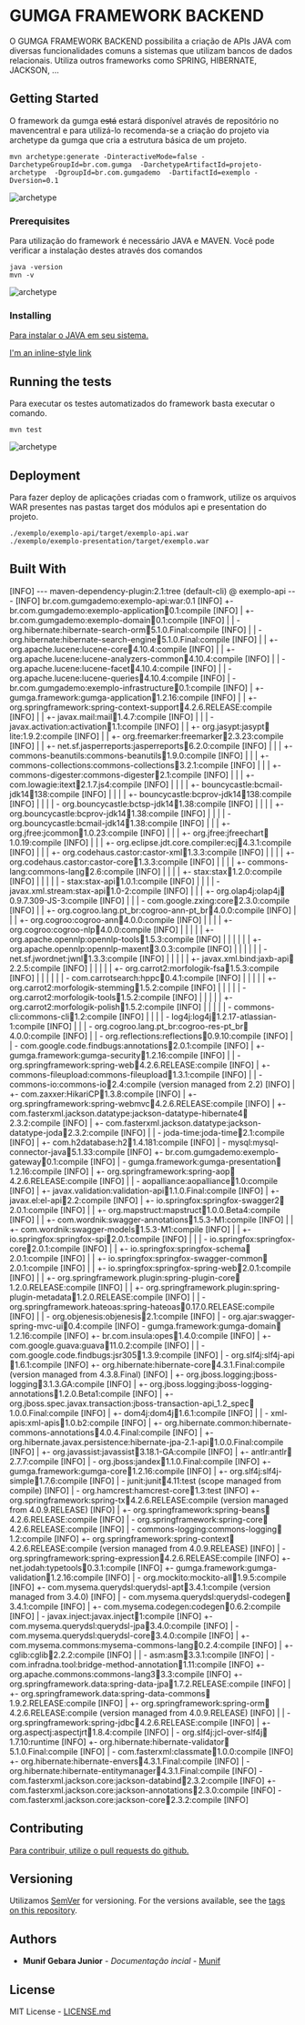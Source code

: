 # GUMGA FRAMEWORK BACKEND

O GUMGA FRAMEWORK BACKEND possibilita a criação de APIs JAVA com diversas funcionalidades comuns a sistemas que utilizam bancos de dados relacionais. Utiliza outros frameworks como SPRING, HIBERNATE, JACKSON, ...

## Getting Started

O framework da gumga ~~está~~ estará disponível através de repositório no mavencentral e para utilizá-lo recomenda-se a criação do projeto via archetype da gumga que cria a estrutura básica de um projeto.
```shell
mvn archetype:generate -DinteractiveMode=false -DarchetypeGroupId=br.com.gumga  -DarchetypeArtifactId=projeto-archetype  -DgroupId=br.com.gumgademo  -DartifactId=exemplo -Dversion=0.1
```


![archetype](https://github.com/GUMGA/framework-backend/blob/master/docs/img/archetype.gif)



### Prerequisites

Para utilização do framework é necessário JAVA e MAVEN. Você pode verificar a instalação destes através dos comandos 
```
java -version
mvn -v
```
![archetype](https://github.com/GUMGA/framework-backend/blob/master/docs/img/javamvn.gif)


### Installing

[Para instalar o JAVA em seu sistema.](http://www.oracle.com/technetwork/pt/java/javase/downloads/index.html)

[I'm an inline-style link](https://maven.apache.org/)


## Running the tests

Para executar os testes automatizados do framework basta executar o comando.

```
mvn test
```
![archetype](https://github.com/GUMGA/framework-backend/blob/master/docs/img/testframewok.gif)

## Deployment

Para fazer deploy de aplicações criadas com o framwork, utilize os arquivos WAR presentes nas pastas target dos módulos api e presentation do projeto.

```
./exemplo/exemplo-api/target/exemplo-api.war
./exemplo/exemplo-presentation/target/exemplo.war
```


## Built With
[INFO] --- maven-dependency-plugin:2.1:tree (default-cli) @ exemplo-api ---
[INFO] br.com.gumgademo:exemplo-api:war:0.1
[INFO] +- br.com.gumgademo:exemplo-application:jar:0.1:compile
[INFO] |  +- br.com.gumgademo:exemplo-domain:jar:0.1:compile
[INFO] |  |  \- org.hibernate:hibernate-search-orm:jar:5.1.0.Final:compile
[INFO] |  |     \- org.hibernate:hibernate-search-engine:jar:5.1.0.Final:compile
[INFO] |  |        +- org.apache.lucene:lucene-core:jar:4.10.4:compile
[INFO] |  |        +- org.apache.lucene:lucene-analyzers-common:jar:4.10.4:compile
[INFO] |  |        \- org.apache.lucene:lucene-facet:jar:4.10.4:compile
[INFO] |  |           \- org.apache.lucene:lucene-queries:jar:4.10.4:compile
[INFO] |  \- br.com.gumgademo:exemplo-infrastructure:jar:0.1:compile
[INFO] |     +- gumga.framework:gumga-application:jar:1.2.16:compile
[INFO] |     |  +- org.springframework:spring-context-support:jar:4.2.6.RELEASE:compile
[INFO] |     |  +- javax.mail:mail:jar:1.4.7:compile
[INFO] |     |  |  \- javax.activation:activation:jar:1.1:compile
[INFO] |     |  +- org.jasypt:jasypt:jar:lite:1.9.2:compile
[INFO] |     |  +- org.freemarker:freemarker:jar:2.3.23:compile
[INFO] |     |  +- net.sf.jasperreports:jasperreports:jar:6.2.0:compile
[INFO] |     |  |  +- commons-beanutils:commons-beanutils:jar:1.9.0:compile
[INFO] |     |  |  +- commons-collections:commons-collections:jar:3.2.1:compile
[INFO] |     |  |  +- commons-digester:commons-digester:jar:2.1:compile
[INFO] |     |  |  +- com.lowagie:itext:jar:2.1.7.js4:compile
[INFO] |     |  |  |  +- bouncycastle:bcmail-jdk14:jar:138:compile
[INFO] |     |  |  |  +- bouncycastle:bcprov-jdk14:jar:138:compile
[INFO] |     |  |  |  \- org.bouncycastle:bctsp-jdk14:jar:1.38:compile
[INFO] |     |  |  |     +- org.bouncycastle:bcprov-jdk14:jar:1.38:compile
[INFO] |     |  |  |     \- org.bouncycastle:bcmail-jdk14:jar:1.38:compile
[INFO] |     |  |  +- org.jfree:jcommon:jar:1.0.23:compile
[INFO] |     |  |  +- org.jfree:jfreechart:jar:1.0.19:compile
[INFO] |     |  |  +- org.eclipse.jdt.core.compiler:ecj:jar:4.3.1:compile
[INFO] |     |  |  +- org.codehaus.castor:castor-xml:jar:1.3.3:compile
[INFO] |     |  |  |  +- org.codehaus.castor:castor-core:jar:1.3.3:compile
[INFO] |     |  |  |  +- commons-lang:commons-lang:jar:2.6:compile
[INFO] |     |  |  |  +- stax:stax:jar:1.2.0:compile
[INFO] |     |  |  |  |  \- stax:stax-api:jar:1.0.1:compile
[INFO] |     |  |  |  \- javax.xml.stream:stax-api:jar:1.0-2:compile
[INFO] |     |  |  +- org.olap4j:olap4j:jar:0.9.7.309-JS-3:compile
[INFO] |     |  |  \- com.google.zxing:core:jar:2.3.0:compile
[INFO] |     |  +- org.cogroo.lang.pt_br:cogroo-ann-pt_br:jar:4.0.0:compile
[INFO] |     |  |  +- org.cogroo:cogroo-ann:jar:4.0.0:compile
[INFO] |     |  |  |  +- org.cogroo:cogroo-nlp:jar:4.0.0:compile
[INFO] |     |  |  |  |  +- org.apache.opennlp:opennlp-tools:jar:1.5.3:compile
[INFO] |     |  |  |  |  |  +- org.apache.opennlp:opennlp-maxent:jar:3.0.3:compile
[INFO] |     |  |  |  |  |  \- net.sf.jwordnet:jwnl:jar:1.3.3:compile
[INFO] |     |  |  |  |  +- javax.xml.bind:jaxb-api:jar:2.2.5:compile
[INFO] |     |  |  |  |  +- org.carrot2:morfologik-fsa:jar:1.5.3:compile
[INFO] |     |  |  |  |  |  \- com.carrotsearch:hppc:jar:0.4.1:compile
[INFO] |     |  |  |  |  +- org.carrot2:morfologik-stemming:jar:1.5.2:compile
[INFO] |     |  |  |  |  \- org.carrot2:morfologik-tools:jar:1.5.2:compile
[INFO] |     |  |  |  |     +- org.carrot2:morfologik-polish:jar:1.5.2:compile
[INFO] |     |  |  |  |     \- commons-cli:commons-cli:jar:1.2:compile
[INFO] |     |  |  |  \- log4j:log4j:jar:1.2.17-atlassian-1:compile
[INFO] |     |  |  \- org.cogroo.lang.pt_br:cogroo-res-pt_br:jar:4.0.0:compile
[INFO] |     |  \- org.reflections:reflections:jar:0.9.10:compile
[INFO] |     |     \- com.google.code.findbugs:annotations:jar:2.0.1:compile
[INFO] |     +- gumga.framework:gumga-security:jar:1.2.16:compile
[INFO] |     |  \- org.springframework:spring-web:jar:4.2.6.RELEASE:compile
[INFO] |     +- commons-fileupload:commons-fileupload:jar:1.3.1:compile
[INFO] |     |  \- commons-io:commons-io:jar:2.4:compile (version managed from 2.2)
[INFO] |     +- com.zaxxer:HikariCP:jar:1.3.8:compile
[INFO] |     +- org.springframework:spring-webmvc:jar:4.2.6.RELEASE:compile
[INFO] |     +- com.fasterxml.jackson.datatype:jackson-datatype-hibernate4:jar:2.3.2:compile
[INFO] |     +- com.fasterxml.jackson.datatype:jackson-datatype-joda:jar:2.3.2:compile
[INFO] |     |  \- joda-time:joda-time:jar:2.1:compile
[INFO] |     +- com.h2database:h2:jar:1.4.181:compile
[INFO] |     \- mysql:mysql-connector-java:jar:5.1.33:compile
[INFO] +- br.com.gumgademo:exemplo-gateway:jar:0.1:compile
[INFO] |  \- gumga.framework:gumga-presentation:jar:1.2.16:compile
[INFO] |     +- org.springframework:spring-aop:jar:4.2.6.RELEASE:compile
[INFO] |     |  \- aopalliance:aopalliance:jar:1.0:compile
[INFO] |     +- javax.validation:validation-api:jar:1.1.0.Final:compile
[INFO] |     +- javax.el:el-api:jar:2.2:compile
[INFO] |     +- io.springfox:springfox-swagger2:jar:2.0.1:compile
[INFO] |     |  +- org.mapstruct:mapstruct:jar:1.0.0.Beta4:compile
[INFO] |     |  +- com.wordnik:swagger-annotations:jar:1.5.3-M1:compile
[INFO] |     |  +- com.wordnik:swagger-models:jar:1.5.3-M1:compile
[INFO] |     |  +- io.springfox:springfox-spi:jar:2.0.1:compile
[INFO] |     |  |  \- io.springfox:springfox-core:jar:2.0.1:compile
[INFO] |     |  +- io.springfox:springfox-schema:jar:2.0.1:compile
[INFO] |     |  +- io.springfox:springfox-swagger-common:jar:2.0.1:compile
[INFO] |     |  +- io.springfox:springfox-spring-web:jar:2.0.1:compile
[INFO] |     |  +- org.springframework.plugin:spring-plugin-core:jar:1.2.0.RELEASE:compile
[INFO] |     |  +- org.springframework.plugin:spring-plugin-metadata:jar:1.2.0.RELEASE:compile
[INFO] |     |  \- org.springframework.hateoas:spring-hateoas:jar:0.17.0.RELEASE:compile
[INFO] |     |     \- org.objenesis:objenesis:jar:2.1:compile
[INFO] |     \- org.ajar:swagger-spring-mvc-ui:jar:0.4:compile
[INFO] \- gumga.framework:gumga-domain:jar:1.2.16:compile
[INFO]    +- br.com.insula:opes:jar:1.4.0:compile
[INFO]    |  +- com.google.guava:guava:jar:11.0.2:compile
[INFO]    |  |  \- com.google.code.findbugs:jsr305:jar:1.3.9:compile
[INFO]    |  \- org.slf4j:slf4j-api:jar:1.6.1:compile
[INFO]    +- org.hibernate:hibernate-core:jar:4.3.1.Final:compile (version managed from 4.3.8.Final)
[INFO]    |  +- org.jboss.logging:jboss-logging:jar:3.1.3.GA:compile
[INFO]    |  +- org.jboss.logging:jboss-logging-annotations:jar:1.2.0.Beta1:compile
[INFO]    |  +- org.jboss.spec.javax.transaction:jboss-transaction-api_1.2_spec:jar:1.0.0.Final:compile
[INFO]    |  +- dom4j:dom4j:jar:1.6.1:compile
[INFO]    |  |  \- xml-apis:xml-apis:jar:1.0.b2:compile
[INFO]    |  +- org.hibernate.common:hibernate-commons-annotations:jar:4.0.4.Final:compile
[INFO]    |  +- org.hibernate.javax.persistence:hibernate-jpa-2.1-api:jar:1.0.0.Final:compile
[INFO]    |  +- org.javassist:javassist:jar:3.18.1-GA:compile
[INFO]    |  +- antlr:antlr:jar:2.7.7:compile
[INFO]    |  \- org.jboss:jandex:jar:1.1.0.Final:compile
[INFO]    +- gumga.framework:gumga-core:jar:1.2.16:compile
[INFO]    |  +- org.slf4j:slf4j-simple:jar:1.7.6:compile
[INFO]    |  \- junit:junit:jar:4.11:test (scope managed from compile)
[INFO]    |     \- org.hamcrest:hamcrest-core:jar:1.3:test
[INFO]    +- org.springframework:spring-tx:jar:4.2.6.RELEASE:compile (version managed from 4.0.9.RELEASE)
[INFO]    |  +- org.springframework:spring-beans:jar:4.2.6.RELEASE:compile
[INFO]    |  \- org.springframework:spring-core:jar:4.2.6.RELEASE:compile
[INFO]    |     \- commons-logging:commons-logging:jar:1.2:compile
[INFO]    +- org.springframework:spring-context:jar:4.2.6.RELEASE:compile (version managed from 4.0.9.RELEASE)
[INFO]    |  \- org.springframework:spring-expression:jar:4.2.6.RELEASE:compile
[INFO]    +- net.jodah:typetools:jar:0.3.1:compile
[INFO]    +- gumga.framework:gumga-validation:jar:1.2.16:compile
[INFO]    |  \- org.mockito:mockito-all:jar:1.9.5:compile
[INFO]    +- com.mysema.querydsl:querydsl-apt:jar:3.4.1:compile (version managed from 3.4.0)
[INFO]    |  \- com.mysema.querydsl:querydsl-codegen:jar:3.4.1:compile
[INFO]    |     +- com.mysema.codegen:codegen:jar:0.6.2:compile
[INFO]    |     \- javax.inject:javax.inject:jar:1:compile
[INFO]    +- com.mysema.querydsl:querydsl-jpa:jar:3.4.0:compile
[INFO]    |  \- com.mysema.querydsl:querydsl-core:jar:3.4.0:compile
[INFO]    |     +- com.mysema.commons:mysema-commons-lang:jar:0.2.4:compile
[INFO]    |     +- cglib:cglib:jar:2.2.2:compile
[INFO]    |     |  \- asm:asm:jar:3.3.1:compile
[INFO]    |     \- com.infradna.tool:bridge-method-annotation:jar:1.11:compile
[INFO]    +- org.apache.commons:commons-lang3:jar:3.3:compile
[INFO]    +- org.springframework.data:spring-data-jpa:jar:1.7.2.RELEASE:compile
[INFO]    |  +- org.springframework.data:spring-data-commons:jar:1.9.2.RELEASE:compile
[INFO]    |  +- org.springframework:spring-orm:jar:4.2.6.RELEASE:compile (version managed from 4.0.9.RELEASE)
[INFO]    |  |  \- org.springframework:spring-jdbc:jar:4.2.6.RELEASE:compile
[INFO]    |  +- org.aspectj:aspectjrt:jar:1.8.4:compile
[INFO]    |  \- org.slf4j:jcl-over-slf4j:jar:1.7.10:runtime
[INFO]    +- org.hibernate:hibernate-validator:jar:5.1.0.Final:compile
[INFO]    |  \- com.fasterxml:classmate:jar:1.0.0:compile
[INFO]    +- org.hibernate:hibernate-envers:jar:4.3.1.Final:compile
[INFO]    |  \- org.hibernate:hibernate-entitymanager:jar:4.3.1.Final:compile
[INFO]    \- com.fasterxml.jackson.core:jackson-databind:jar:2.3.2:compile
[INFO]       +- com.fasterxml.jackson.core:jackson-annotations:jar:2.3.0:compile
[INFO]       \- com.fasterxml.jackson.core:jackson-core:jar:2.3.2:compile
[INFO]                                                                         


## Contributing
 
[Para contribuir, utilize o pull requests do github.](https://help.github.com/articles/about-pull-requests/)

## Versioning

Utilizamos [SemVer](http://semver.org/) for versioning. For the versions available, see the [tags on this repository](https://github.com/gumga/framework-backend/tags). 

## Authors

* **Munif Gebara Junior** - *Documentação incial* - [Munif](http://www.munif.com.br)

## License

MIT License - [LICENSE.md](https://opensource.org/licenses/MIT) 

